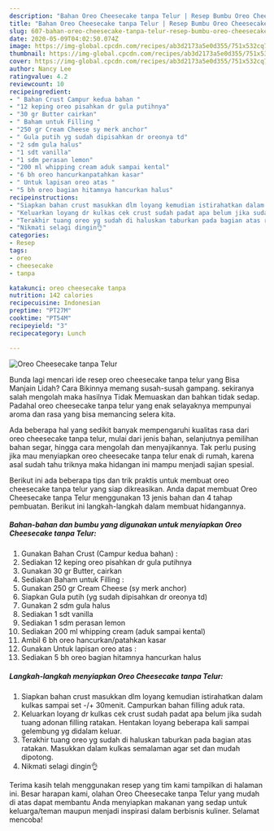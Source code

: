 ```yaml
---
description: "Bahan Oreo Cheesecake tanpa Telur | Resep Bumbu Oreo Cheesecake tanpa Telur Yang Bisa Manjain Lidah"
title: "Bahan Oreo Cheesecake tanpa Telur | Resep Bumbu Oreo Cheesecake tanpa Telur Yang Bisa Manjain Lidah"
slug: 607-bahan-oreo-cheesecake-tanpa-telur-resep-bumbu-oreo-cheesecake-tanpa-telur-yang-bisa-manjain-lidah
date: 2020-05-09T04:02:50.074Z
image: https://img-global.cpcdn.com/recipes/ab3d2173a5e0d355/751x532cq70/oreo-cheesecake-tanpa-telur-foto-resep-utama.jpg
thumbnail: https://img-global.cpcdn.com/recipes/ab3d2173a5e0d355/751x532cq70/oreo-cheesecake-tanpa-telur-foto-resep-utama.jpg
cover: https://img-global.cpcdn.com/recipes/ab3d2173a5e0d355/751x532cq70/oreo-cheesecake-tanpa-telur-foto-resep-utama.jpg
author: Nancy Lee
ratingvalue: 4.2
reviewcount: 10
recipeingredient:
- " Bahan Crust Campur kedua bahan "
- "12 keping oreo pisahkan dr gula putihnya"
- "30 gr Butter cairkan"
- " Baham untuk Filling "
- "250 gr Cream Cheese sy merk anchor"
- " Gula putih yg sudah dipisahkan dr oreonya td"
- "2 sdm gula halus"
- "1 sdt vanilla"
- "1 sdm perasan lemon"
- "200 ml whipping cream aduk sampai kental"
- "6 bh oreo hancurkanpatahkan kasar"
- " Untuk lapisan oreo atas "
- "5 bh oreo bagian hitamnya hancurkan halus"
recipeinstructions:
- "Siapkan bahan crust masukkan dlm loyang kemudian istirahatkan dalam kulkas sampai set -/+ 30menit. Campurkan bahan filling aduk rata."
- "Keluarkan loyang dr kulkas cek crust sudah padat apa belum jika sudah tuang adonan filling ratakan. Hentakan loyang beberapa kali sampai gelembung yg didalam keluar."
- "Terakhir tuang oreo yg sudah di haluskan taburkan pada bagian atas ratakan. Masukkan dalam kulkas semalaman agar set dan mudah dipotong."
- "Nikmati selagi dingin👌"
categories:
- Resep
tags:
- oreo
- cheesecake
- tanpa

katakunci: oreo cheesecake tanpa 
nutrition: 142 calories
recipecuisine: Indonesian
preptime: "PT27M"
cooktime: "PT54M"
recipeyield: "3"
recipecategory: Lunch

---
```



![Oreo Cheesecake tanpa Telur](https://img-global.cpcdn.com/recipes/ab3d2173a5e0d355/751x532cq70/oreo-cheesecake-tanpa-telur-foto-resep-utama.jpg)

Bunda lagi mencari ide resep oreo cheesecake tanpa telur yang Bisa Manjain Lidah? Cara Bikinnya memang susah-susah gampang. sekiranya salah mengolah maka hasilnya Tidak Memuaskan dan bahkan tidak sedap. Padahal oreo cheesecake tanpa telur yang enak selayaknya mempunyai aroma dan rasa yang bisa memancing selera kita.

Ada beberapa hal yang sedikit banyak mempengaruhi kualitas rasa dari oreo cheesecake tanpa telur, mulai dari jenis bahan, selanjutnya pemilihan bahan segar, hingga cara mengolah dan menyajikannya. Tak perlu pusing jika mau menyiapkan oreo cheesecake tanpa telur enak di rumah, karena asal sudah tahu triknya maka hidangan ini mampu menjadi sajian spesial.




Berikut ini ada beberapa tips dan trik praktis untuk membuat oreo cheesecake tanpa telur yang siap dikreasikan. Anda dapat membuat Oreo Cheesecake tanpa Telur menggunakan 13 jenis bahan dan 4 tahap pembuatan. Berikut ini langkah-langkah dalam membuat hidangannya.

<!--inarticleads1-->

##### Bahan-bahan dan bumbu yang digunakan untuk menyiapkan Oreo Cheesecake tanpa Telur:

1. Gunakan  Bahan Crust (Campur kedua bahan) :
1. Sediakan 12 keping oreo pisahkan dr gula putihnya
1. Gunakan 30 gr Butter, cairkan
1. Sediakan  Baham untuk Filling :
1. Gunakan 250 gr Cream Cheese (sy merk anchor)
1. Siapkan  Gula putih (yg sudah dipisahkan dr oreonya td)
1. Gunakan 2 sdm gula halus
1. Sediakan 1 sdt vanilla
1. Sediakan 1 sdm perasan lemon
1. Sediakan 200 ml whipping cream (aduk sampai kental)
1. Ambil 6 bh oreo hancurkan/patahkan kasar
1. Gunakan  Untuk lapisan oreo atas :
1. Sediakan 5 bh oreo bagian hitamnya hancurkan halus




<!--inarticleads2-->

##### Langkah-langkah menyiapkan Oreo Cheesecake tanpa Telur:

1. Siapkan bahan crust masukkan dlm loyang kemudian istirahatkan dalam kulkas sampai set -/+ 30menit. Campurkan bahan filling aduk rata.
1. Keluarkan loyang dr kulkas cek crust sudah padat apa belum jika sudah tuang adonan filling ratakan. Hentakan loyang beberapa kali sampai gelembung yg didalam keluar.
1. Terakhir tuang oreo yg sudah di haluskan taburkan pada bagian atas ratakan. Masukkan dalam kulkas semalaman agar set dan mudah dipotong.
1. Nikmati selagi dingin👌




Terima kasih telah menggunakan resep yang tim kami tampilkan di halaman ini. Besar harapan kami, olahan Oreo Cheesecake tanpa Telur yang mudah di atas dapat membantu Anda menyiapkan makanan yang sedap untuk keluarga/teman maupun menjadi inspirasi dalam berbisnis kuliner. Selamat mencoba!
